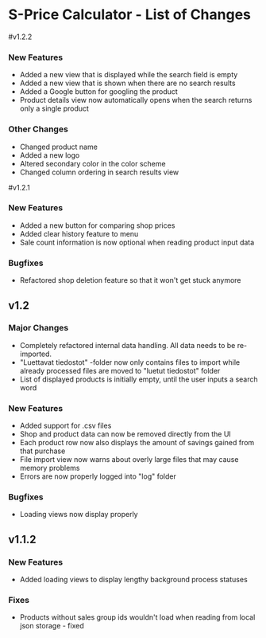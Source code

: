 # S-Price Calculator - List of Changes
#v1.2.2
### New Features
- Added a new view that is displayed while the search field is empty
- Added a new view that is shown when there are no search results
- Added a Google button for googling the product
- Product details view now automatically opens when the search returns only a single product
### Other Changes
- Changed product name
- Added a new logo
- Altered secondary color in the color scheme
- Changed column ordering in search results view

#v1.2.1
### New Features
- Added a new button for comparing shop prices
- Added clear history feature to menu
- Sale count information is now optional when reading product input data
### Bugfixes
- Refactored shop deletion feature so that it won't get stuck anymore

## v1.2
### Major Changes
- Completely refactored internal data handling. All data needs to be re-imported. 
- "Luettavat tiedostot" -folder now only contains files to import while already processed files are moved to 
"luetut tiedostot" folder
- List of displayed products is initially empty, until the user inputs a search word
### New Features
- Added support for .csv files
- Shop and product data can now be removed directly from the UI
- Each product row now also displays the amount of savings gained from that purchase
- File import view now warns about overly large files that may cause memory problems
- Errors are now properly logged into "log" folder
### Bugfixes
- Loading views now display properly

## v1.1.2
### New Features
- Added loading views to display lengthy background process statuses
### Fixes
- Products without sales group ids wouldn't load when reading from local json storage - fixed